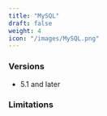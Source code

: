 ```yaml
---
title: "MySQL"
draft: false
weight: 4
icon: "/images/MySQL.png"
---
```


### Versions
- 5.1 and later

### Limitations
